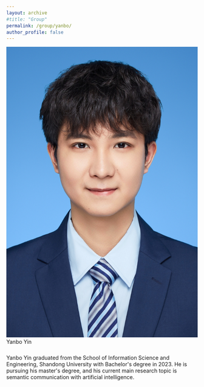 ```yaml
---
layout: archive
#title: "Group"
permalink: /group/yanbo/
author_profile: false
---
```


<link rel="stylesheet" href="/css/customized-stylesheet.css">

<div class="content-framework">

<div class="group-member">
    <div class="member-photo"><img src="/images/yinyb.jpg"></div>
    <div class="member-info-sets">
        <div class="member-name" style="margin-bottom: 25px;">Yanbo Yin</div>
        <div class="member-misc" id="misc">Yanbo Yin graduated from the School of Information Science and Engineering, Shandong University with Bachelor's degree in 2023. He is pursuing his master's degree, and his current main research topic is semantic communication with artificial intelligence.</div>
    </div>
</div>

</div>


<script>
  document.getElementById('misc').addEventListener('click', function() {
    document.getElementById('misc').textContent="if question == education_experience:<br>print(f'Graduated from the School of Information Science and Engineering, Shandong University with Bachelor's degree in 2023.')<br>return"
  });
</script>
